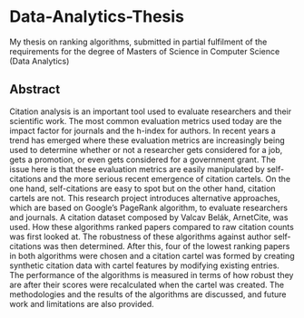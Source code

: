 # Data-Analytics-Thesis

My thesis on ranking algorithms, submitted in partial fulfilment of the requirements for the degree of Masters of Science in Computer Science (Data Analytics)

## Abstract 

Citation analysis is an important tool used to evaluate researchers and their scientific work. The most common evaluation metrics used today are the impact factor for journals and the h-index for authors. In recent years a trend has emerged where these evaluation metrics are increasingly being used to determine whether or not a researcher gets considered for a job, gets a promotion, or even gets considered for a government grant. The issue here is that these evaluation metrics are easily manipulated by self-citations and the more serious recent emergence of citation cartels. On the one hand, self-citations are easy to spot but on the other hand, citation cartels are not. This research project introduces alternative approaches, which are based on Google’s PageRank algorithm, to evaluate researchers and journals. A citation dataset composed by Valcav Belák, ArnetCite, was used. How these algorithms ranked papers compared to raw citation counts was first looked at. The robustness of these algorithms against author self-citations was then determined. After this, four of the lowest ranking papers in both algorithms were chosen and a citation cartel was formed by creating synthetic citation data with cartel features by modifying existing entries. The performance of the algorithms is measured in terms of how robust they are after their scores were recalculated when the cartel was created. The methodologies and the results of the algorithms are discussed, and future work and limitations are also provided. 
